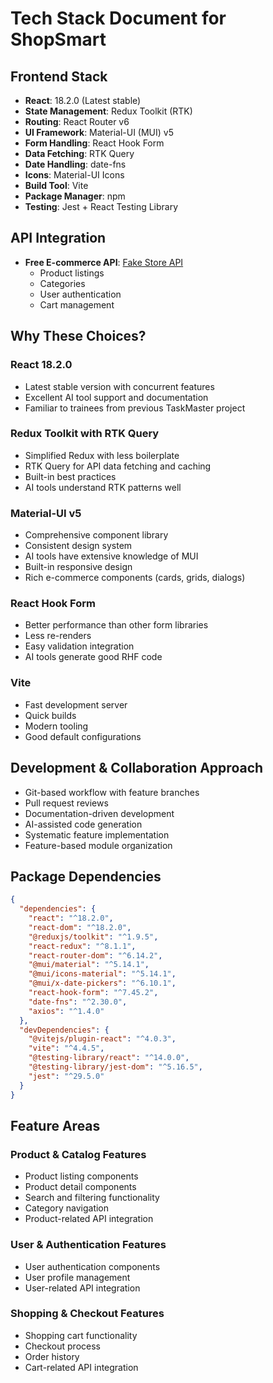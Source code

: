 # Tech Stack Document for ShopSmart

## Frontend Stack
- **React**: 18.2.0 (Latest stable)
- **State Management**: Redux Toolkit (RTK)
- **Routing**: React Router v6
- **UI Framework**: Material-UI (MUI) v5
- **Form Handling**: React Hook Form
- **Data Fetching**: RTK Query
- **Date Handling**: date-fns
- **Icons**: Material-UI Icons
- **Build Tool**: Vite
- **Package Manager**: npm
- **Testing**: Jest + React Testing Library

## API Integration
- **Free E-commerce API**: [Fake Store API](https://fakestoreapi.com/)
  - Product listings
  - Categories
  - User authentication
  - Cart management

## Why These Choices?

### React 18.2.0
- Latest stable version with concurrent features
- Excellent AI tool support and documentation
- Familiar to trainees from previous TaskMaster project

### Redux Toolkit with RTK Query
- Simplified Redux with less boilerplate
- RTK Query for API data fetching and caching
- Built-in best practices
- AI tools understand RTK patterns well

### Material-UI v5
- Comprehensive component library
- Consistent design system
- AI tools have extensive knowledge of MUI
- Built-in responsive design
- Rich e-commerce components (cards, grids, dialogs)

### React Hook Form
- Better performance than other form libraries
- Less re-renders
- Easy validation integration
- AI tools generate good RHF code

### Vite
- Fast development server
- Quick builds
- Modern tooling
- Good default configurations

## Development & Collaboration Approach
- Git-based workflow with feature branches
- Pull request reviews
- Documentation-driven development
- AI-assisted code generation
- Systematic feature implementation
- Feature-based module organization

## Package Dependencies
```json
{
  "dependencies": {
    "react": "^18.2.0",
    "react-dom": "^18.2.0",
    "@reduxjs/toolkit": "^1.9.5",
    "react-redux": "^8.1.1",
    "react-router-dom": "^6.14.2",
    "@mui/material": "^5.14.1",
    "@mui/icons-material": "^5.14.1",
    "@mui/x-date-pickers": "^6.10.1",
    "react-hook-form": "^7.45.2",
    "date-fns": "^2.30.0",
    "axios": "^1.4.0"
  },
  "devDependencies": {
    "@vitejs/plugin-react": "^4.0.3",
    "vite": "^4.4.5",
    "@testing-library/react": "^14.0.0",
    "@testing-library/jest-dom": "^5.16.5",
    "jest": "^29.5.0"
  }
}
```

## Feature Areas

### Product & Catalog Features
- Product listing components
- Product detail components
- Search and filtering functionality
- Category navigation
- Product-related API integration

### User & Authentication Features
- User authentication components
- User profile management
- User-related API integration

### Shopping & Checkout Features
- Shopping cart functionality
- Checkout process
- Order history
- Cart-related API integration

